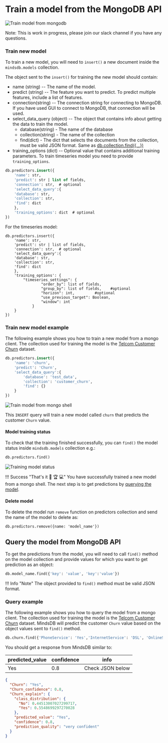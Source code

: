 # Train a model from the MongoDB API

![Train model from mongodb](/assets/databases/mongodb/mongo-mdb-code.png)


Note: This is work in progress, please join our slack channel if you have any questions.


### Train new model

To train a new model, you will need to `insert()` a new document inside the `mindsdb.models` collection.


The object sent to the `insert()` for training the new model should contain:

* name (string) -- The name of the model.
* predict (string) --  The feature you want to predict. To predict multiple features, include a list of features.
* connection(string) -- The connection string for connecting to MongoDB. If you have used GUI to connect to MongoDB, that connection will be used.
* select_data_query (object) -- The object that contains info about getting the data to train the model.
    * database(string) - The name of the database
    * collection(string) - The name of the collection
    * find(dict) - The dict that selects the documents from the collection, must be valid JSON format. Same as [db.collection.find({...})](https://docs.mongodb.com/manual/reference/method/db.collection.find/)
* training_options (dict) -- Optional value that contains additional training parameters. To train timeseries model you need to provide `training_options`.

```sql
db.predictors.insert({
    'name': str,
    'predict': str | list of fields,
    'connection': str,  # optional
    'select_data_query':{
    'database': str,
    'collection': str,
    'find': dict  
    },
    'training_options': dict  # optional
})
```
For the timeseries model:

```
db.predictors.insert({
    'name': str,
    'predict': str | list of fields,
    'connection': str,  # optional
    'select_data_query':{
    'database': str,
    'collection': str,
    'find': dict  
    },
    'training_options': { 
        "timeseries_settings": {                
                "order_by": list of fields,                
                "group_by": list of fields,    #optional            
                "horizon": int,         #optional       
                "use_previous_target": Boolean,                
                "window": int            
            }
    }        
})

```

### Train new model example

The following example shows you how to train a new model from a mongo client. The collection used for training the model is the [Telcom Customer Churn](https://www.kaggle.com/blastchar/telco-customer-churn) dataset.

```sql
db.predictors.insert({
    'name': 'churn',
    'predict': 'Churn',
    'select_data_query':{
        'database': 'test_data',
        'collection': 'customer_churn',
        'find': {} 
    }
})
```

![Train model from mongo shell](/assets/predictors/mongo/mongo-insert.gif)


This `INSERT` query will train a new model called `churn` that predicts the customer `Churn` value. 

#### Model training status

To check that the training finished successfully, you can `find()` the model status inside `mindsdb.models` collection e.g.:

```sql
db.predictors.find()
```

![Training model status](/assets/predictors/mongo/mongo-status.gif)

!!! Success "That's it :tada: :trophy:  :computer:"
    You have successfully trained a new model from a mongo shell. The next step is to get predictions by [querying the model](/mongo/mongo/#query-the-model-from-mongodb-api).


#### Delete model

To delete the model run `remove` function on predictors collection and send the name of the model to delete as:

```
db.predictors.remove({name: 'model_name'})
```


## Query the model from MongoDB API

To get the predictions from the model, you will need to call `find()` method on the model collection and provide values for which you want to get prediction as an object:

```sql
db.model_name.find({'key': 'value', 'key':'value'})
```

!!! Info "Note"
    The object provided to `find()` method must be valid JSON format.

### Query example

The following example shows you how to query the model from a mongo client. The collection used for training the model is the [Telcom Customer Churn](https://www.kaggle.com/blastchar/telco-customer-churn) dataset.  MindsDB will predict the customer `Churn` value based on the object values sent to `find()` method.

```sql
db.churn.find({'PhoneService': 'Yes','InternetService': 'DSL', 'OnlineService': 'No','MonthlyCharges': 53.85, 'TotalCharges': 108.15, 'tenure': 2, 'PaperlessBilling': 'Yes'})
```
You should get a response from MindsDB similar to:

| predicted_value  | confidence | info   |
|----------------|------------|------|
| Yes | 0.8 | Check JSON below  |

```json
{
  "Churn": "Yes",
  "Churn_confidence": 0.8,
  "Churn_explain": {
    "class_distribution": {
      "No": 0.44513007027299717,
      "Yes": 0.5548699297270028
    },
    "predicted_value": "Yes",
    "confidence": 0.8,
    "prediction_quality": "very confident"
  }
}
```
